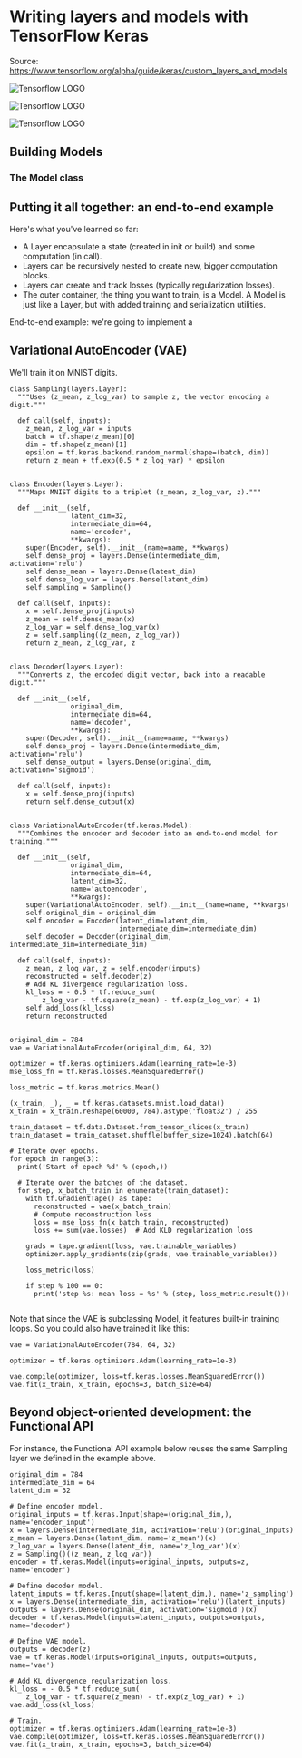 
# Writing layers and models with TensorFlow Keras

Source: https://www.tensorflow.org/alpha/guide/keras/custom_layers_and_models

![Tensorflow LOGO](https://github.com/Sagarsharma4244/TENSORFLOW/blob/master/4%20Tensorflow2-Alpha-Guide/Keras/Writing%20Layes%20%26%20Models%20from%20Scratch/1%20Layer%20Class.PNG "@sagarsharma4244")


![Tensorflow LOGO](https://github.com/Sagarsharma4244/TENSORFLOW/blob/master/4%20Tensorflow2-Alpha-Guide/Keras/Writing%20Layes%20%26%20Models%20from%20Scratch/2%20Non%20trainable%20weights.PNG "@sagarsharma4244")


![Tensorflow LOGO](https://github.com/Sagarsharma4244/TENSORFLOW/blob/master/4%20Tensorflow2-Alpha-Guide/Keras/Writing%20Layes%20%26%20Models%20from%20Scratch/3%20Best%20Practice.PNG "@sagarsharma4244")

## Building Models
### The Model class

## Putting it all together: an end-to-end example
Here's what you've learned so far:

- A Layer encapsulate a state (created in init or build) and some computation (in call).
- Layers can be recursively nested to create new, bigger computation blocks.
- Layers can create and track losses (typically regularization losses).
- The outer container, the thing you want to train, is a Model. A Model is just like a Layer, but with added training and serialization utilities.


End-to-end example: we're going to implement a

## Variational AutoEncoder (VAE)
We'll train it on MNIST digits.

```
class Sampling(layers.Layer):
  """Uses (z_mean, z_log_var) to sample z, the vector encoding a digit."""

  def call(self, inputs):
    z_mean, z_log_var = inputs
    batch = tf.shape(z_mean)[0]
    dim = tf.shape(z_mean)[1]
    epsilon = tf.keras.backend.random_normal(shape=(batch, dim))
    return z_mean + tf.exp(0.5 * z_log_var) * epsilon


class Encoder(layers.Layer):
  """Maps MNIST digits to a triplet (z_mean, z_log_var, z)."""
  
  def __init__(self,
               latent_dim=32,
               intermediate_dim=64,
               name='encoder',
               **kwargs):
    super(Encoder, self).__init__(name=name, **kwargs)
    self.dense_proj = layers.Dense(intermediate_dim, activation='relu')
    self.dense_mean = layers.Dense(latent_dim)
    self.dense_log_var = layers.Dense(latent_dim)
    self.sampling = Sampling()

  def call(self, inputs):
    x = self.dense_proj(inputs)
    z_mean = self.dense_mean(x)
    z_log_var = self.dense_log_var(x)
    z = self.sampling((z_mean, z_log_var))
    return z_mean, z_log_var, z

  
class Decoder(layers.Layer):
  """Converts z, the encoded digit vector, back into a readable digit."""
  
  def __init__(self,
               original_dim,
               intermediate_dim=64,
               name='decoder',
               **kwargs):
    super(Decoder, self).__init__(name=name, **kwargs)
    self.dense_proj = layers.Dense(intermediate_dim, activation='relu')
    self.dense_output = layers.Dense(original_dim, activation='sigmoid')
    
  def call(self, inputs):
    x = self.dense_proj(inputs)
    return self.dense_output(x)


class VariationalAutoEncoder(tf.keras.Model):
  """Combines the encoder and decoder into an end-to-end model for training."""
  
  def __init__(self,
               original_dim,
               intermediate_dim=64,
               latent_dim=32,
               name='autoencoder',
               **kwargs):
    super(VariationalAutoEncoder, self).__init__(name=name, **kwargs)
    self.original_dim = original_dim
    self.encoder = Encoder(latent_dim=latent_dim,
                           intermediate_dim=intermediate_dim)
    self.decoder = Decoder(original_dim, intermediate_dim=intermediate_dim)
    
  def call(self, inputs):
    z_mean, z_log_var, z = self.encoder(inputs)
    reconstructed = self.decoder(z)
    # Add KL divergence regularization loss.
    kl_loss = - 0.5 * tf.reduce_sum(
        z_log_var - tf.square(z_mean) - tf.exp(z_log_var) + 1)
    self.add_loss(kl_loss)
    return reconstructed


original_dim = 784
vae = VariationalAutoEncoder(original_dim, 64, 32)

optimizer = tf.keras.optimizers.Adam(learning_rate=1e-3)
mse_loss_fn = tf.keras.losses.MeanSquaredError()

loss_metric = tf.keras.metrics.Mean()

(x_train, _), _ = tf.keras.datasets.mnist.load_data()
x_train = x_train.reshape(60000, 784).astype('float32') / 255

train_dataset = tf.data.Dataset.from_tensor_slices(x_train)
train_dataset = train_dataset.shuffle(buffer_size=1024).batch(64)

# Iterate over epochs.
for epoch in range(3):
  print('Start of epoch %d' % (epoch,))

  # Iterate over the batches of the dataset.
  for step, x_batch_train in enumerate(train_dataset):
    with tf.GradientTape() as tape:
      reconstructed = vae(x_batch_train)
      # Compute reconstruction loss
      loss = mse_loss_fn(x_batch_train, reconstructed)
      loss += sum(vae.losses)  # Add KLD regularization loss
      
    grads = tape.gradient(loss, vae.trainable_variables)
    optimizer.apply_gradients(zip(grads, vae.trainable_variables))
    
    loss_metric(loss)
    
    if step % 100 == 0:
      print('step %s: mean loss = %s' % (step, loss_metric.result()))
      
 ```
 Note that since the VAE is subclassing Model, it features built-in training loops. So you could also have trained it like this:
 ```
 vae = VariationalAutoEncoder(784, 64, 32)

optimizer = tf.keras.optimizers.Adam(learning_rate=1e-3)

vae.compile(optimizer, loss=tf.keras.losses.MeanSquaredError())
vae.fit(x_train, x_train, epochs=3, batch_size=64)
```
## Beyond object-oriented development: the Functional API
For instance, the Functional API example below reuses the same Sampling layer we defined in the example above.
```
original_dim = 784
intermediate_dim = 64
latent_dim = 32

# Define encoder model.
original_inputs = tf.keras.Input(shape=(original_dim,), name='encoder_input')
x = layers.Dense(intermediate_dim, activation='relu')(original_inputs)
z_mean = layers.Dense(latent_dim, name='z_mean')(x)
z_log_var = layers.Dense(latent_dim, name='z_log_var')(x)
z = Sampling()((z_mean, z_log_var))
encoder = tf.keras.Model(inputs=original_inputs, outputs=z, name='encoder')

# Define decoder model.
latent_inputs = tf.keras.Input(shape=(latent_dim,), name='z_sampling')
x = layers.Dense(intermediate_dim, activation='relu')(latent_inputs)
outputs = layers.Dense(original_dim, activation='sigmoid')(x)
decoder = tf.keras.Model(inputs=latent_inputs, outputs=outputs, name='decoder')

# Define VAE model.
outputs = decoder(z)
vae = tf.keras.Model(inputs=original_inputs, outputs=outputs, name='vae')

# Add KL divergence regularization loss.
kl_loss = - 0.5 * tf.reduce_sum(
    z_log_var - tf.square(z_mean) - tf.exp(z_log_var) + 1)
vae.add_loss(kl_loss)

# Train.
optimizer = tf.keras.optimizers.Adam(learning_rate=1e-3)
vae.compile(optimizer, loss=tf.keras.losses.MeanSquaredError())
vae.fit(x_train, x_train, epochs=3, batch_size=64)

```
